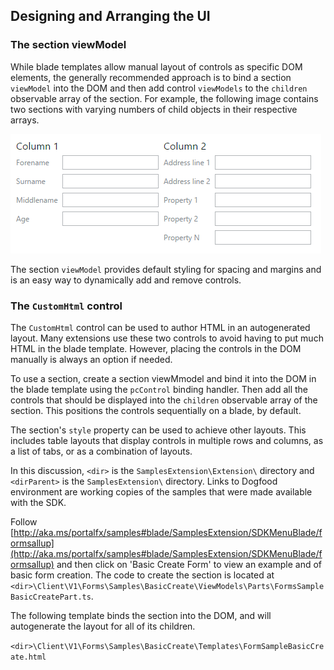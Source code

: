 
## Designing and Arranging the UI

### The section viewModel

While blade templates allow manual layout of controls as specific DOM elements, the generally recommended approach
is to bind a section `viewModel` into the DOM and then add control `viewModels` to the `children` observable array of the section. For example, the following image contains two sections with varying numbers of child objects in their respective arrays.

![alt-text](../media/portalfx-forms-sections/forms-sections.png "Form Section")

The section `viewModel` provides default styling for spacing and margins and is an easy way to dynamically add and remove controls.

### The `CustomHtml` control

The `CustomHtml` control can be used to author HTML in an autogenerated layout. Many extensions use these
two controls to avoid having to put much HTML in the blade template. However, placing the controls in the DOM manually is always an option if needed.

<!-- TODO:  Determine whether "two controls" means the section viewModel and the customHtml control.
-->

To use a section, create a section viewMmodel and bind it into the DOM in the blade template using the `pcControl` binding handler. Then add all the controls that should be displayed into the `children` observable array of the section. This positions the controls sequentially on a blade, by default. 

The section's `style` property can be used to achieve other layouts. This includes table layouts that display controls in multiple rows and columns, as a list of tabs, or as a combination of layouts.

In this discussion, `<dir>` is the `SamplesExtension\Extension\` directory and  `<dirParent>`  is the `SamplesExtension\` directory. Links to Dogfood environment are working copies of the samples that were made available with the SDK.

Follow [http://aka.ms/portalfx/samples#blade/SamplesExtension/SDKMenuBlade/formsallup](http://aka.ms/portalfx/samples#blade/SamplesExtension/SDKMenuBlade/formsallup) and then click on 'Basic Create Form' to view  an example and of basic form creation. The code to create the section is located at  `<dir>\Client\V1\Forms\Samples\BasicCreate\ViewModels\Parts\FormsSampleBasicCreatePart.ts`.

The following template binds the section into the DOM, and will autogenerate the layout for all of its children.

`<dir>\Client\V1\Forms\Samples\BasicCreate\Templates\FormSampleBasicCreate.html`


<!--TODO:  Determine how to include live samples of code when the page is generated.  For example, 
{"gitdown": "include-section", "file":"../Samples/SamplesExtension/Extension/Client/V1/Forms/Samples/BasicCreate/ViewModels/Parts/FormsSampleBasicCreatePart.ts", "section": "forms#section"}
and 
```
{"gitdown": "include-file", "file":"../Samples/SamplesExtension/Extension/Client/V1/Forms/Samples/BasicCreate/Templates/FormSampleBasicCreate.html"}
```
At the present time, this is a link to elsewhere on the hard drive (the local repository) within the gitHub environment.

-->
